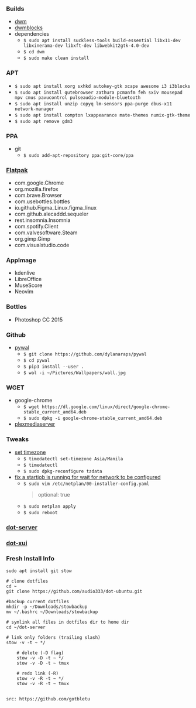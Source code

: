 ### Builds
* [dwm](https://github.com/audio333/dwm)
* [dwmblocks](https://github.com/audio333/dwmblocks)
* dependencies
  * `$ sudo apt install suckless-tools build-essential libx11-dev libxinerama-dev libxft-dev libwebkit2gtk-4.0-dev`
  * `$ cd dwm`
  * `$ sudo make clean install`

### APT
* `$ sudo apt install xorg sxhkd autokey-gtk xcape awesome i3 i3blocks`
* `$ sudo apt install qutebrowser zathura pcmanfm feh sxiv mousepad mpv cmus pavucontrol pulseaudio-module-bluetooth`
* `$ sudo apt install unzip copyq lm-sensors ppa-purge dbus-x11 network-manager`
* `$ sudo apt install compton lxappearance mate-themes numix-gtk-theme`
* `$ sudo apt remove gdm3`

### PPA
* git
  * `$ sudo add-apt-repository ppa:git-core/ppa`

### [Flatpak](https://www.flatpak.org/setup/Ubuntu)
* com.google.Chrome
* org.mozilla.firefox
* com.brave.Browser
* com.usebottles.bottles
* io.github.Figma_Linux.figma_linux
* com.github.alecaddd.sequeler
* rest.insomnia.Insomnia
* com.spotify.Client
* com.valvesoftware.Steam
* org.gimp.Gimp
* com.visualstudio.code

### AppImage
* kdenlive
* LibreOffice
* MuseScore
* Neovim

### Bottles
* Photoshop CC 2015

### Github
* [pywal](https://github.com/dylanaraps/pywal/wiki/Installation#manualgit-install)
  * `$ git clone https://github.com/dylanaraps/pywal`
  * `$ cd pywal`
  * `$ pip3 install --user .`
  * `$ wal -i ~/Pictures/Wallpapers/wall.jpg`

### WGET
* google-chrome
  * `$ wget https://dl.google.com/linux/direct/google-chrome-stable_current_amd64.deb`
  * `$ sudo dpkg -i google-chrome-stable_current_amd64.deb`
* [plexmediaserver](https://medium.com/@TechHutTV/turning-an-old-pc-laptop-into-a-media-server-84619f647a12)

### Tweaks
* [set timezone](https://www.youtube.com/watch?v=i_m90hbvwwM)
  * `$ timedatectl set-timezone Asia/Manila`
  * `$ timedatectl`
  * `$ sudo dpkg-reconfigure tzdata`
* [fix a startjob is running for wait for network to be configured](https://www.youtube.com/watch?v=7gdSZKCHL5g)
  * `$ sudo vim /etc/netplan/00-installer-config.yaml`
    > optional: true
  * `$ sudo netplan apply`
  * `$ sudo reboot`

### [dot-server](https://github.com/audio333/dot-server)
### [dot-xui](https://github.com/audio333/dot-xui)

### Fresh Install Info
    sudo apt install git stow

    # clone dotfiles
    cd ~
    git clone https://github.com/audio333/dot-ubuntu.git

    #backup current dotfiles
    mkdir -p ~/Downloads/stowbackup
    mv ~/.bashrc ~/Downloads/stowbackup

    # symlink all files in dotfiles dir to home dir
    cd ~/dot-server

    # link only folders (trailing slash)
    stow -v -t ~ */

        # delete (-D flag)
        stow -v -D -t ~ */
        stow -v -D -t ~ tmux

        # redo link (-R)
        stow -v -R -t ~ */
        stow -v -R -t ~ tmux


    src: https://github.com/gotbletu

